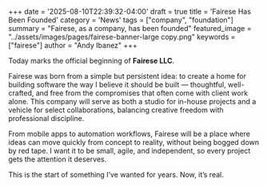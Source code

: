 +++
date = '2025-08-10T22:39:32-04:00'
draft = true
title = 'Fairese Has Been Founded'
category = 'News'
tags = ["company", "foundation"]
summary = "Fairese, as a company, has been founded"
featured_image = "../assets/images/pages/fairese-banner-large copy.png"
keywords = ["fairese"]
author = "Andy Ibanez"
+++

Today marks the official beginning of **Fairese LLC**.

Fairese was born from a simple but persistent idea: to create a home for building software the way I believe it should be built — thoughtful, well-crafted, and free from the compromises that often come with client work alone. This company will serve as both a studio for in-house projects and a vehicle for select collaborations, balancing creative freedom with professional discipline.

From mobile apps to automation workflows, Fairese will be a place where ideas can move quickly from concept to reality, without being bogged down by red tape. I want it to be small, agile, and independent, so every project gets the attention it deserves.

This is the start of something I’ve wanted for years. Now, it’s real.